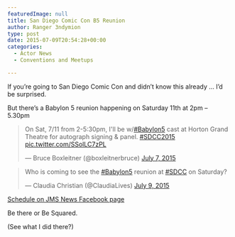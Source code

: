 ```yaml
---
featuredImage: null
title: San Diego Comic Con B5 Reunion
author: Ranger 3ndymion
type: post
date: 2015-07-09T20:54:28+00:00
categories:
  - Actor News
  - Conventions and Meetups

---
```

If you&#8217;re going to San Diego Comic Con and didn&#8217;t know this already &#8230; I&#8217;d be surprised.

But there&#8217;s a Babylon 5 reunion happening on Saturday 11th at 2pm &#8211; 5.30pm

<blockquote class="twitter-tweet" lang="en">
  <p lang="en" dir="ltr">
    On Sat, 7/11 from 2-5:30pm, I'll be w/<a href="https://twitter.com/hashtag/Babylon5?src=hash">#Babylon5</a> cast at Horton Grand Theatre for autograph signing & panel. <a href="https://twitter.com/hashtag/SDCC2015?src=hash">#SDCC2015</a> <a href="http://t.co/SSolLC7zPL">pic.twitter.com/SSolLC7zPL</a>
  </p>

  <p>
    &mdash; Bruce Boxleitner (@boxleitnerbruce) <a href="https://twitter.com/boxleitnerbruce/status/618546606296543232">July 7, 2015</a>
  </p>
</blockquote>



<blockquote class="twitter-tweet" lang="en">
  <p lang="en" dir="ltr">
    Who is coming to see the <a href="https://twitter.com/hashtag/Babylon5?src=hash">#Babylon5</a> reunion at <a href="https://twitter.com/hashtag/SDCC?src=hash">#SDCC</a> on Saturday?
  </p>

  <p>
    &mdash; Claudia Christian (@ClaudiaLives) <a href="https://twitter.com/ClaudiaLives/status/619159075566301184">July 9, 2015</a>
  </p>
</blockquote>



[Schedule on JMS News Facebook page][1]

Be there or Be Squared.

(See what I did there?)

 [1]: https://www.facebook.com/166660736714346/photos/a.414413501939067.86829.166660736714346/850150698365343/?type=1&theater
